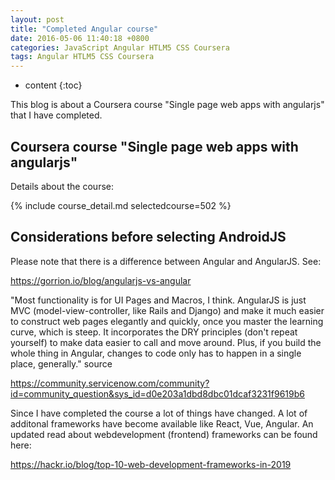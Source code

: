 ```yaml
---
layout: post
title: "Completed Angular course"
date: 2016-05-06 11:40:18 +0800
categories: JavaScript Angular HTLM5 CSS Coursera
tags: Angular HTLM5 CSS Coursera
---
```


* content
{:toc}

This blog is about a Coursera course "Single page web apps with angularjs" that I have completed. 

## Coursera course "Single page web apps with angularjs"

Details about the course:

{% include course_detail.md selectedcourse=502 %}


## Considerations before selecting AndroidJS

Please note that there is a difference between Angular and AngularJS. See:


<https://gorrion.io/blog/angularjs-vs-angular>



"Most functionality is for UI Pages and Macros, I think. AngularJS is just MVC (model-view-controller, like Rails and Django) and make it much easier to construct web pages elegantly and quickly, once you master the learning curve, which is steep.   It incorporates the DRY principles (don't repeat yourself) to make data easier to call and move around.   Plus, if you build the whole thing in Angular, changes to code only has to happen in a single place, generally."  source

<https://community.servicenow.com/community?id=community_question&sys_id=d0e203a1dbd8dbc01dcaf3231f9619b6>



Since I have completed the course a lot of things have changed. A lot of additonal frameworks have become available like React, Vue, Angular. An updated read about webdevelopment (frontend) frameworks can be found here:

<https://hackr.io/blog/top-10-web-development-frameworks-in-2019>



